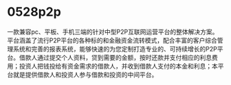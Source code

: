 # 0528p2p
一款兼容pc、平板、手机三端的针对中型P2P互联网运营平台的整体解决方案。平台涵盖了流行P2P平台的各种标的和金融资金流转模式，配合丰富的客户综合管理系统和完善的报表系统，能够快速的为您定制打造专业的、可持续增长的P2P平台。借款人通过提交个人资料，贷到需要的金额，按时还款并支付相应的利息费用；投资人把钱投给有资金需求的借款人，并收到借款人支付的本金和利息；本平台就是提供借款人和投资人参与借款和投资的中间平台。
